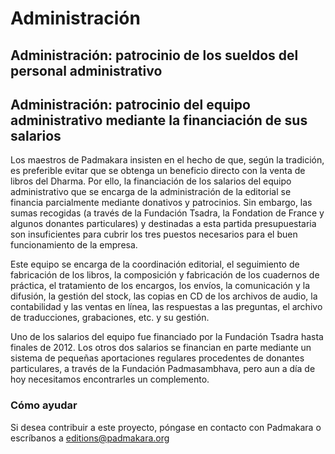 #  Administración 

##  Administración: patrocinio de los sueldos del personal administrativo 

##  Administración: patrocinio del equipo administrativo mediante la financiación de sus salarios 

Los maestros de Padmakara insisten en el hecho de que, según la tradición, es preferible evitar que se obtenga un beneficio directo con la venta de libros del Dharma. Por ello, la financiación de los salarios del equipo administrativo que se encarga de la administración de la editorial se financia parcialmente mediante donativos y patrocinios. Sin embargo, las sumas recogidas (a través de la Fundación Tsadra, la Fondation de France y algunos donantes particulares) y destinadas a esta partida presupuestaria son insuficientes para cubrir los tres puestos necesarios para el buen funcionamiento de la empresa. 

Este equipo se encarga de la coordinación editorial, el seguimiento de fabricación de los libros, la composición y fabricación de los cuadernos de práctica, el tratamiento de los encargos, los envíos, la comunicación y la difusión, la gestión del stock, las copias en CD de los archivos de audio, la contabilidad y las ventas en línea, las respuestas a las preguntas, el archivo de traducciones, grabaciones, etc. y su gestión. 

Uno de los salarios del equipo fue financiado por la Fundación Tsadra hasta finales de 2012. Los otros dos salarios se financian en parte mediante un sistema de pequeñas aportaciones regulares procedentes de donantes particulares, a través de la Fundación Padmasambhava, pero aun a día de hoy necesitamos encontrarles un complemento. 

###  Cómo ayudar 

Si desea contribuir a este proyecto, póngase en contacto con Padmakara o escríbanos a [ editions@padmakara.org ](mailto:editions@padmakara.org)
